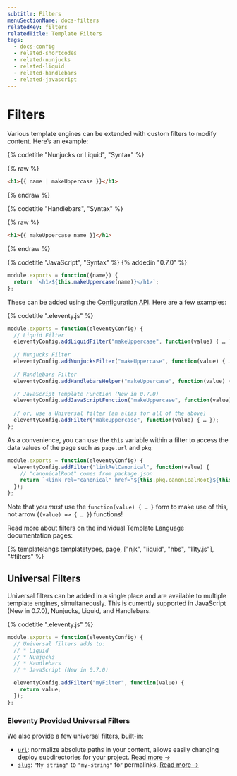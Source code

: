 ```yaml
---
subtitle: Filters
menuSectionName: docs-filters
relatedKey: filters
relatedTitle: Template Filters
tags:
  - docs-config
  - related-shortcodes
  - related-nunjucks
  - related-liquid
  - related-handlebars
  - related-javascript
---
```

# Filters

Various template engines can be extended with custom filters to modify content. Here’s an example:

{% codetitle "Nunjucks or Liquid", "Syntax" %}

{% raw %}
```html
<h1>{{ name | makeUppercase }}</h1>
```
{% endraw %}

{% codetitle "Handlebars", "Syntax" %}

{% raw %}
```html
<h1>{{ makeUppercase name }}</h1>
```
{% endraw %}

{% codetitle "JavaScript", "Syntax" %}
{% addedin "0.7.0" %}

```js
module.exports = function({name}) {
  return `<h1>${this.makeUppercase(name)}</h1>`;
};
```

These can be added using the [Configuration API](/docs/config/#using-the-configuration-api). Here are a few examples:

{% codetitle ".eleventy.js" %}

```js
module.exports = function(eleventyConfig) {
  // Liquid Filter
  eleventyConfig.addLiquidFilter("makeUppercase", function(value) { … });
  
  // Nunjucks Filter
  eleventyConfig.addNunjucksFilter("makeUppercase", function(value) { … });
  
  // Handlebars Filter
  eleventyConfig.addHandlebarsHelper("makeUppercase", function(value) { … });

  // JavaScript Template Function (New in 0.7.0)
  eleventyConfig.addJavaScriptFunction("makeUppercase", function(value) { … });
  
  // or, use a Universal filter (an alias for all of the above)
  eleventyConfig.addFilter("makeUppercase", function(value) { … });
};
```

As a convenience, you can use the `this` variable within a filter to access the data values of the page such as `page.url` and `pkg`:

```js
module.exports = function(eleventyConfig) {
  eleventyConfig.addFilter("linkRelCanonical", function(value) {
    // "canonicalRoot" comes from package.json 
    return `<link rel="canonical" href="${this.pkg.canonicalRoot}${this.page.url}">`;
  });
};
```

Note that you *must* use the `function(value) { … }` form to make use of this, not arrow (`(value) => { … }`) functions!

Read more about filters on the individual Template Language documentation pages:

{% templatelangs templatetypes, page, ["njk", "liquid", "hbs", "11ty.js"], "#filters" %}

## Universal Filters

Universal filters can be added in a single place and are available to multiple template engines, simultaneously. This is currently supported in JavaScript (New in 0.7.0), Nunjucks, Liquid, and Handlebars.

{% codetitle ".eleventy.js" %}

```js
module.exports = function(eleventyConfig) {
  // Universal filters adds to:
  // * Liquid
  // * Nunjucks
  // * Handlebars
  // * JavaScript (New in 0.7.0)

  eleventyConfig.addFilter("myFilter", function(value) {
    return value;
  });
};
```

### Eleventy Provided Universal Filters

We also provide a few universal filters, built-in:

* [`url`](/docs/filters/url/): normalize absolute paths in your content, allows easily changing deploy subdirectories for your project. [Read more →](/docs/filters/url/)
* [`slug`](/docs/filters/slug/): `"My string"` to `"my-string"` for permalinks. [Read more →](/docs/filters/slug/)

